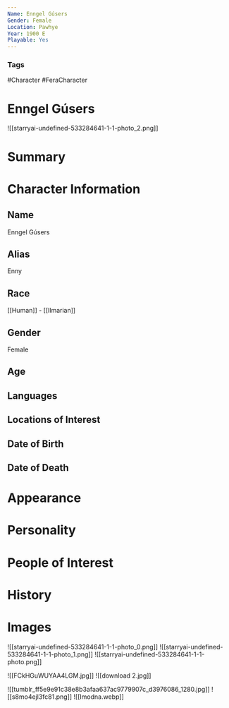 ```yaml
---
Name: Enngel Gúsers
Gender: Female
Location: Pawhye
Year: 1900 E
Playable: Yes
---
```


### Tags
#Character #FeraCharacter 

# Enngel Gúsers
![[starryai-undefined-533284641-1-1-photo_2.png]]

# Summary


# Character Information

## Name
Enngel Gúsers

## Alias
Enny

## Race
[[Human]] - [[Ilmarian]]

## Gender
Female

## Age

## Languages

## Locations of Interest

## Date of Birth

## Date of Death

# Appearance

# Personality

# People of Interest

# History

# Images
![[starryai-undefined-533284641-1-1-photo_0.png]]
![[starryai-undefined-533284641-1-1-photo_1.png]]
![[starryai-undefined-533284641-1-1-photo.png]]



![[FCkHGuWUYAA4LGM.jpg]]
![[download 2.jpg]]


![[tumblr_ff5e9e91c38e8b3afaa637ac9779907c_d3976086_1280.jpg]]
![[s8mo4ejl3fc81.png]]
![[Imodna.webp]]